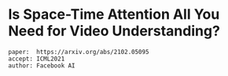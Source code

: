 # Is Space-Time Attention All You Need for Video Understanding?

```
paper:  https://arxiv.org/abs/2102.05095
accept: ICML2021
author: Facebook AI
```

